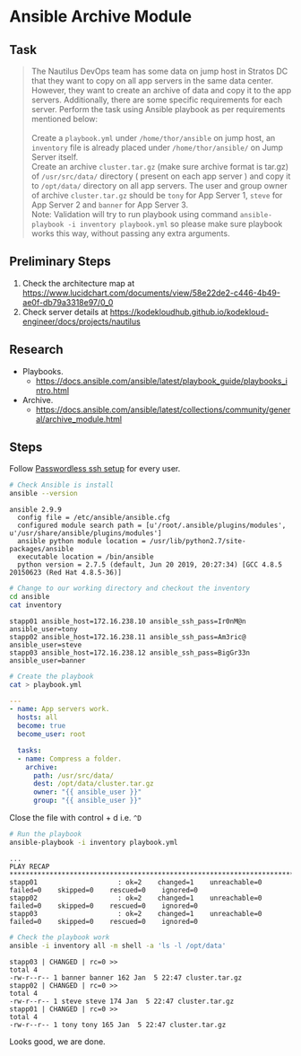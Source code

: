 # Ansible Archive Module

## Task

> The Nautilus DevOps team has some data on jump host in Stratos DC that they want to copy on all app servers in the same data center. However, they want to create an archive of data and copy it to the app servers. Additionally, there are some specific requirements for each server. Perform the task using Ansible playbook as per requirements mentioned below:<br><br>Create a `playbook.yml` under `/home/thor/ansible` on jump host, an `inventory` file is already placed under `/home/thor/ansible/` on Jump Server itself.<br>Create an archive `cluster.tar.gz` (make sure archive format is tar.gz) of `/usr/src/data/` directory ( present on each app server ) and copy it to `/opt/data/` directory on all app servers. The user and group owner of archive `cluster.tar.gz` should be `tony` for App Server 1, `steve` for App Server 2 and `banner` for App Server 3.<br>Note: Validation will try to run playbook using command `ansible-playbook -i inventory playbook.yml` so please make sure playbook works this way, without passing any extra arguments.

## Preliminary Steps

1. Check the architecture map at https://www.lucidchart.com/documents/view/58e22de2-c446-4b49-ae0f-db79a3318e97/0_0
2. Check server details at https://kodekloudhub.github.io/kodekloud-engineer/docs/projects/nautilus

## Research

* Playbooks.
  * https://docs.ansible.com/ansible/latest/playbook_guide/playbooks_intro.html
* Archive.
  * https://docs.ansible.com/ansible/latest/collections/community/general/archive_module.html

## Steps

Follow [Passwordless ssh setup](../../linux-system-administrator/networking/passwordless-ssh-access.md) for every user.

```bash
# Check Ansible is install
ansible --version
```

```
ansible 2.9.9
  config file = /etc/ansible/ansible.cfg
  configured module search path = [u'/root/.ansible/plugins/modules', u'/usr/share/ansible/plugins/modules']
  ansible python module location = /usr/lib/python2.7/site-packages/ansible
  executable location = /bin/ansible
  python version = 2.7.5 (default, Jun 20 2019, 20:27:34) [GCC 4.8.5 20150623 (Red Hat 4.8.5-36)]
```

```bash
# Change to our working directory and checkout the inventory
cd ansible
cat inventory
```

```
stapp01 ansible_host=172.16.238.10 ansible_ssh_pass=Ir0nM@n ansible_user=tony
stapp02 ansible_host=172.16.238.11 ansible_ssh_pass=Am3ric@ ansible_user=steve
stapp03 ansible_host=172.16.238.12 ansible_ssh_pass=BigGr33n ansible_user=banner
```

```bash
# Create the playbook
cat > playbook.yml
```

```yaml
---
- name: App servers work.
  hosts: all
  become: true
  become_user: root

  tasks:
  - name: Compress a folder.
    archive:
      path: /usr/src/data/
      dest: /opt/data/cluster.tar.gz
      owner: "{{ ansible_user }}"
      group: "{{ ansible_user }}"
```

Close the file with control + d i.e. `^D`

```bash
# Run the playbook
ansible-playbook -i inventory playbook.yml
```

```
...
PLAY RECAP ****************************************************************************************************************************************************************
stapp01                    : ok=2    changed=1    unreachable=0    failed=0    skipped=0    rescued=0    ignored=0
stapp02                    : ok=2    changed=1    unreachable=0    failed=0    skipped=0    rescued=0    ignored=0
stapp03                    : ok=2    changed=1    unreachable=0    failed=0    skipped=0    rescued=0    ignored=0
```

```bash
# Check the playbook work
ansible -i inventory all -m shell -a 'ls -l /opt/data'
```

```
stapp03 | CHANGED | rc=0 >>
total 4
-rw-r--r-- 1 banner banner 162 Jan  5 22:47 cluster.tar.gz
stapp02 | CHANGED | rc=0 >>
total 4
-rw-r--r-- 1 steve steve 174 Jan  5 22:47 cluster.tar.gz
stapp01 | CHANGED | rc=0 >>
total 4
-rw-r--r-- 1 tony tony 165 Jan  5 22:47 cluster.tar.gz
```

Looks good, we are done.
